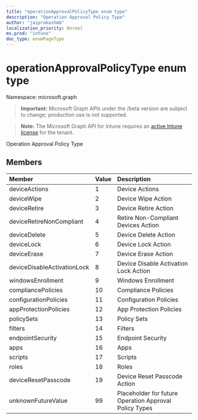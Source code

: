 ```yaml
---
title: "operationApprovalPolicyType enum type"
description: "Operation Approval Policy Type"
author: "jaiprakashmb"
localization_priority: Normal
ms.prod: "intune"
doc_type: enumPageType
---
```


# operationApprovalPolicyType enum type

Namespace: microsoft.graph

> **Important:** Microsoft Graph APIs under the /beta version are subject to change; production use is not supported.

> **Note:** The Microsoft Graph API for Intune requires an [active Intune license](https://go.microsoft.com/fwlink/?linkid=839381) for the tenant.

Operation Approval Policy Type

## Members
|Member|Value|Description|
|:---|:---|:---|
|deviceActions|1|Device Actions|
|deviceWipe|2|Device Wipe Action|
|deviceRetire|3|Device Retire Action|
|deviceRetireNonCompliant|4|Retire Non-Compliant Devices Action|
|deviceDelete|5|Device Delete Action|
|deviceLock|6|Device Lock Action|
|deviceErase|7|Device Erase Action|
|deviceDisableActivationLock|8|Device Disable Activation Lock Action|
|windowsEnrollment|9|Windows Enrollment|
|compliancePolicies|10|Compliance Policies|
|configurationPolicies|11|Configuration Policies|
|appProtectionPolicies|12|App Protection Policies|
|policySets|13|Policy Sets|
|filters|14|Filters|
|endpointSecurity|15|Endpoint Security|
|apps|16|Apps|
|scripts|17|Scripts|
|roles|18|Roles|
|deviceResetPasscode|19|Device Reset Passcode Action|
|unknownFutureValue|99|Placeholder for future Operation Approval Policy Types|
